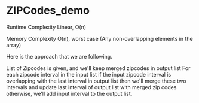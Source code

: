 # ZIPCodes_demo

Runtime Complexity
Linear, O(n)


Memory Complexity
O(n), worst case (Any non-overlapping elements in the array)

Here is the approach that we are following.

List of Zipcodes is given, and we'll keep merged zipcodes in output list
For each zipcode interval in the input list
if the input zipcode  interval is overlapping with the last interval in output list then we'll merge these two intervals and update last interval of output list with merged zip codes
otherwise, we'll add input interval to the output list.
